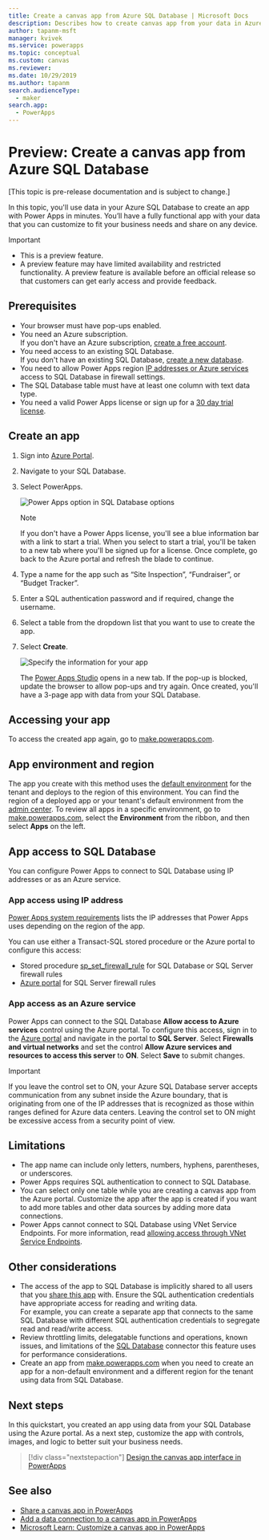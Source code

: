 ```yaml
---
title: Create a canvas app from Azure SQL Database | Microsoft Docs
description: Describes how to create canvas app from your data in Azure SQL Database
author: tapanm-msft
manager: kvivek
ms.service: powerapps
ms.topic: conceptual
ms.custom: canvas
ms.reviewer: 
ms.date: 10/29/2019
ms.author: tapanm
search.audienceType: 
  - maker
search.app: 
  - PowerApps
---
```

# Preview: Create a canvas app from Azure SQL Database

[This topic is pre-release documentation and is subject to change.]

In this topic, you'll use data in your Azure SQL Database to create an app with Power Apps in minutes. You’ll have a fully functional app with your data that you can customize to fit your business needs and share  on any device.

> [!IMPORTANT]
> - This is a preview feature.
> - A preview feature may have limited availability and restricted functionality. A preview feature is available before an official release so that customers can get early access and provide feedback.

## Prerequisites

- Your browser must have pop-ups enabled.
- You need an Azure subscription. </br>If you don't have an Azure subscription, [create a free account](https://azure.microsoft.com/free/).
- You need access to an existing SQL Database. </br> If you don't have an existing SQL Database, [create a new database](https://docs.microsoft.com/azure/sql-database/sql-database-single-database-get-started?tabs=azure-portal).
- You need to allow Power Apps region [IP addresses or Azure services](#app-access-to-sql-database) access to SQL Database in firewall settings.
- The SQL Database table must have at least one column with text data type.
- You need a valid Power Apps license or sign up for a [30 day trial license](../signup-for-powerapps.md).

## Create an app

1. Sign into [Azure Portal](https://portal.azure.com).
2. Navigate to your SQL Database.
3. Select PowerApps.

    
    ![Power Apps option in SQL Database options](./media/app-from-azure-sql-database/powerapps-link-azure-portal.png "Power Apps option inside SQL Database")

    > [!NOTE]
    > If you don't have a Power Apps license, you'll see a blue information bar with a link to start a trial. When you select to start  a trial, you'll be taken to a new tab where you'll be signed up for a license. Once complete, go back to the Azure portal and refresh the blade to continue.

4. Type a name for the app such as “Site Inspection”, “Fundraiser”, or “Budget Tracker”.

5. Enter a SQL authentication password and if required, change the username.
6. Select a table from the dropdown list that you want to use to create the app.

7. Select **Create**.


    ![Specify the information for your app](./media/app-from-azure-sql-database/powerapps-create-page-azure-portal.png "Specify the information for your app")

    The [Power Apps Studio](https://create.powerapps.com/studio/) opens in a new tab. If the pop-up is blocked, update the browser to allow pop-ups and try again. Once created, you'll have a 3-page app with data from your SQL Database.

## Accessing your app

To access the created app again, go to [make.powerapps.com](https://make.powerapps.com).

## App environment and region

The app you create with this method uses the [default environment](https://docs.microsoft.com/power-platform/admin/environments-overview#the-default-environment) for the tenant and deploys to the region of this environment. You can find the region of a deployed app or your tenant's default environment from the [admin center](https://docs.microsoft.com/power-platform/admin/regions-overview#how-do-i-find-out-where-my-app-is-deployed). To review all apps in a specific environment, go to [make.powerapps.com](https://make.powerapps.com), select the **Environment** from the ribbon, and then select **Apps** on the left.

## App access to SQL Database

You can configure Power Apps to connect to SQL Database using IP addresses or as an Azure service.

### App access using IP address

[Power Apps system requirements](limits-and-config.md#ip-addresses) lists the IP addresses that Power Apps uses depending on the region of the app.

You can use either a Transact-SQL stored procedure or the Azure portal to configure this access:

- Stored procedure [sp_set_firewall_rule](https://docs.microsoft.com/sql/relational-databases/system-stored-procedures/sp-set-firewall-rule-azure-sql-database?view=azuresqldb-current) for SQL Database or SQL Server firewall rules
- [Azure portal](https://docs.microsoft.com/azure/sql-database/sql-database-firewall-configure) for SQL Server firewall rules

### App access as an Azure service

Power Apps can connect to the SQL Database **Allow access to Azure services** control using the Azure portal. To configure this access, sign in to the [Azure portal](https://portal.azure.com/) and navigate in the portal to **SQL Server**. Select **Firewalls and virtual networks** and set the control **Allow Azure services and resources to access this server** to **ON**. Select **Save** to submit changes.

> [!IMPORTANT]
> If you leave the control set to ON, your Azure SQL Database server accepts communication from any subnet inside the Azure boundary, that is originating from one of the IP addresses that is recognized as those within ranges defined for Azure data centers. Leaving the control set to ON might be excessive access from a security point of view.

## Limitations

- The app name can include only letters, numbers, hyphens, parentheses, or underscores.
- Power Apps requires SQL authentication to connect to SQL Database.
- You can select only one table while you are creating a canvas app from the Azure portal. Customize the app after the app is created if you want to add more tables and other data sources by adding more data connections.
- Power Apps cannot connect to SQL Database using VNet Service Endpoints. For more information, read [allowing access through VNet Service Endpoints](https://docs.microsoft.com/azure/sql-database/sql-database-vnet-service-endpoint-rule-overview).

## Other considerations

- The access of the app to SQL Database is implicitly shared to all users that you [share this app](share-app.md) with. Ensure the SQL authentication credentials have appropriate access for reading and writing data. </br> For example, you can create a separate app that connects to the same SQL Database with different SQL authentication credentials to segregate read and read/write access.
- Review throttling limits, delegatable functions and operations, known issues, and limitations of the [SQL Database](https://docs.microsoft.com/connectors/sql/) connector this feature uses for performance considerations.
- Create an app from [make.powerapps.com](https://make.powerapps.com) when you need to create an app for a non-default environment and a different region for the tenant using data from SQL Database.

## Next steps

In this quickstart, you created an app using data from your SQL Database using the Azure portal. As a next step, customize the app with controls, images, and logic to better suit your business needs.

> [!div class="nextstepaction"]
> [Design the canvas app interface in PowerApps](add-configure-controls.md)

## See also

- [Share a canvas app in PowerApps](share-app.md) </br>
- [Add a data connection to a canvas app in PowerApps](add-data-connection.md#add-data-source)</br>
- [Microsoft Learn: Customize a canvas app in PowerApps](https://docs.microsoft.com/learn/modules/customize-apps-in-powerapps/)
